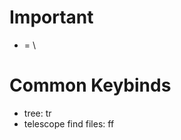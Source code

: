 # Important
- <leader> = \\
# Common Keybinds
- tree: <leader>tr
- telescope find files: <leader>ff
